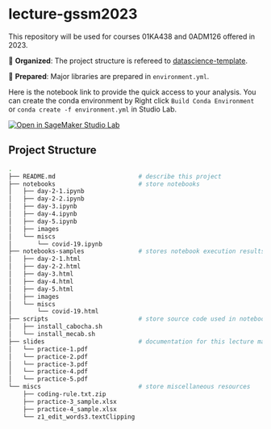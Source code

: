 # lecture-gssm2023

This repository will be used for courses 01KA438 and 0ADM126 offered in 2023.

📁 **Organized**: The project structure is refereed to [datascience-template](https://github.com/icoxfog417/datascience-template).

🚀 **Prepared**: Major libraries are prepared in `environment.yml`.

Here is the notebook link to provide the quick access to your analysis. You can create the conda environment by Right click `Build Conda Environment` or `conda create -f environment.yml` in Studio Lab.

[![Open in SageMaker Studio Lab](https://studiolab.sagemaker.aws/studiolab.svg)](https://studiolab.sagemaker.aws/import/github/icoxfog417/datascience-template/blob/main/notebooks/example.ipynb)

## Project Structure

```bash
.
├── README.md                       # describe this project
├── notebooks                       # store notebooks
│   ├── day-2-1.ipynb
│   ├── day-2-2.ipynb
│   ├── day-3.ipynb
│   ├── day-4.ipynb
│   ├── day-5.ipynb
│   ├── images
│   └── miscs
│       └── covid-19.ipynb
├── notebooks-samples               # stores notebook execution results in HTML
│   ├── day-2-1.html
│   ├── day-2-2.html
│   ├── day-3.html
│   ├── day-4.html
│   ├── day-5.html
│   ├── images
│   └── miscs
│       └── covid-19.html
├── scripts                         # store source code used in notebook
│   ├── install_cabocha.sh
│   └── install_mecab.sh
├── slides                          # documentation for this lecture materials (To be uploaded after the lecture.)
│   └── practice-1.pdf
│   └── practice-2.pdf
│   └── practice-3.pdf
│   └── practice-4.pdf
│   └── practice-5.pdf
└── miscs                           # store miscellaneous resources
    ├── coding-rule.txt.zip
    ├── practice-3_sample.xlsx
    ├── practice-4_sample.xlsx
    └── z1_edit_words3.textClipping
```
